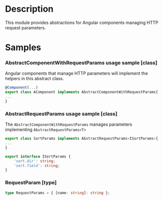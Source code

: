 # Description
This module provides abstractions for Angular components managing HTTP request parameters.

# Samples
### AbstractComponentWithRequestParams usage sample [class]
Angular components that manage HTTP parameters will implement the helpers in this abstract class.
~~~typescript
@Component(...)
export class AComponent implements AbstractComponentWithRequestParams{
...
}
~~~

### AbstractRequestParams<T> usage sample [class]
The `AbstractComponentWithRequestParams` manages parameters implementing `AbstractRequestParams<T>`
~~~typescript
export class SortParams implements AbstractRequestParams<ISortParams>{
...
}

export interface ISortParams {
    'sort.dir': string;
    'sort.field': string;
}
~~~

### RequestParam [type]
~~~typescript
type RequestParams = { [name: string]: string };
~~~